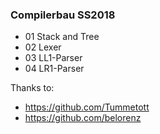 ### Compilerbau SS2018

* 01 Stack and Tree
* 02 Lexer
* 03 LL1-Parser
* 04 LR1-Parser

Thanks to:
- https://github.com/Tummetott
- https://github.com/belorenz
